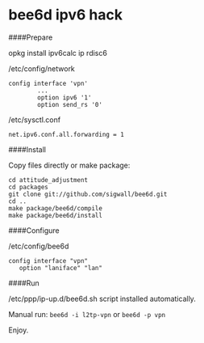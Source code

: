 bee6d ipv6 hack
=====

####Prepare

opkg install ipv6calc ip rdisc6

/etc/config/network

    config interface 'vpn'
            ...
            option ipv6 '1'
            option send_rs '0'

/etc/sysctl.conf

    net.ipv6.conf.all.forwarding = 1

####Install

Copy files directly or make package:

    cd attitude_adjustment
    cd packages
    git clone git://github.com/sigwall/bee6d.git
    cd ..
    make package/bee6d/compile
    make package/bee6d/install

####Configure

/etc/config/bee6d

    config interface "vpn"
       option "laniface" "lan"

####Run

/etc/ppp/ip-up.d/bee6d.sh script installed automatically.

Manual run: `bee6d -i l2tp-vpn` or `bee6d -p vpn`

Enjoy.
